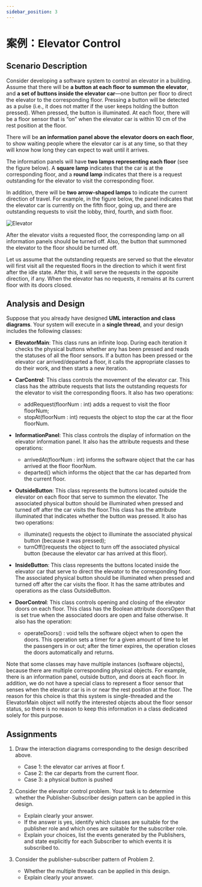 ```yaml
---
sidebar_position: 3
---
```


# 案例：Elevator Control

## Scenario Description

Consider developing a software system to control an elevator in a building. Assume that there will be **a button at each floor to summon the elevator**, and **a set of buttons inside the elevator car**—one button per floor to direct the elevator to the corresponding floor. Pressing a button will be detected as a pulse (i.e., it does not matter if the user keeps holding the button pressed). When pressed, the button is illuminated. At each floor, there will be a floor sensor that is “on” when the elevator car is within 10 cm of the rest position at the floor. 


There will be **an information panel above the elevator doors on each floor**, to show waiting people where the elevator car is at any time, so that they will know how long they can expect to wait until it arrives. 


The information panels will have **two lamps representing each floor** (see the figure below). A **square lamp** indicates that the car is at the corresponding floor, and a **round lamp** indicates that there is a request outstanding for the elevator to visit the corresponding floor. 


In addition, there will be **two arrow-shaped lamps** to indicate the current direction of travel. For example, in the figure below, the panel indicates that the elevator car is currently on the fifth floor, going up, and there are outstanding requests to visit the lobby, third, fourth, and sixth floor. 

![Elevator](/img/tutorial/Elevator0.png) 



After the elevator visits a requested floor, the corresponding lamp on all information panels should be turned off. Also, the button that summoned the elevator to the floor should be turned off. 


Let us assume that the outstanding requests are served so that the elevator will first visit all the requested floors in the direction to which it went first after the idle state. After this, it will serve the requests in the opposite direction, if any. When the elevator has no requests, it remains at its current floor with its doors closed. 


## Analysis and Design

Suppose that you already have designed **UML interaction and class diagrams**. Your system will execute in a **single thread**, and your design includes the following classes: 

- **ElevatorMain**: This class runs an infinite loop. During each iteration it checks the physical buttons whether any has been pressed and reads the statuses of all the floor sensors. If a button has been pressed or the elevator car arrived/departed a floor, it calls the appropriate classes to do their work, and then starts a new iteration. 

- **CarControl**: This class controls the movement of the elevator car. This class has the attribute requests that lists the outstanding requests for the elevator to visit the corresponding floors. It also has two operations:
    - addRequest(floorNum : int) adds a request to visit the floor floorNum; 
    - stopAt(floorNum : int) requests the object to stop the car at the floor floorNum. 

- **InformationPanel**: This class controls the display of information on the elevator information panel. It also has the attribute requests and these operations: 
    - arrivedAt(floorNum : int) informs the software object that the car has arrived at the floor floorNum. 
    - departed() which informs the object that the car has departed from the current floor. 

- **OutsideButton**: This class represents the buttons located outside the elevator on each floor that serve to summon the elevator. The associated physical button should be illuminated when pressed and turned off after the car visits the floor.This class has the attribute illuminated that indicates whether the button was pressed. It also has two operations: 
    - illuminate() requests the object to illuminate the associated physical button (because it was pressed);
    - turnOff()requests the object to turn off the associated physical button (because the elevator car has arrived at this floor). 

- **InsideButton**: This class represents the buttons located inside the elevator car that serve to direct the elevator to the corresponding floor. The associated physical button should be illuminated when pressed and turned off after the car visits the floor. It has the same attributes and operations as the class OutsideButton. 

- **DoorControl**: This class controls opening and closing of the elevator doors on each floor. This class has the Boolean attribute doorsOpen that is set true when the associated doors are open and false otherwise. It also has the operation:
    - operateDoors() : void tells the software object when to open the doors. This operation sets a timer for a given amount of time to let the passengers in or out; after the timer expires, the operation closes the doors automatically and returns. 


Note that some classes may have multiple instances (software objects), because there are multiple corresponding physical objects. For example, there is an information panel, outside button, and doors at each floor. In addition, we do not have a special class to represent a floor sensor that senses when the elevator car is in or near the rest position at the floor. The reason for this choice is that this system is single-threaded and the ElevatorMain object will notify the interested objects about the floor sensor status, so there is no reason to keep this information in a class dedicated solely for this purpose. 

## Assignments
1. Draw the interaction diagrams corresponding to the design described above. 
    - Case 1: the elevator car arrives at floor f.
    - Case 2: the car departs from the current floor.
    - Case 3: a physical button is pushed

2. Consider the elevator control problem. Your task is to determine whether the Publisher-Subscriber design pattern can be applied in this design. 
    - Explain clearly your answer. 
    - If the answer is yes, identify which classes are suitable for the publisher role and which ones are suitable for the subscriber role. 
    - Explain your choices, list the events generated by the Publishers, and state explicitly for each Subscriber to which events it is subscribed to.

3. Consider the publisher-subscriber pattern of Problem 2. 
    - Whether the multiple threads can be applied in this design.
    - Explain clearly your answer.